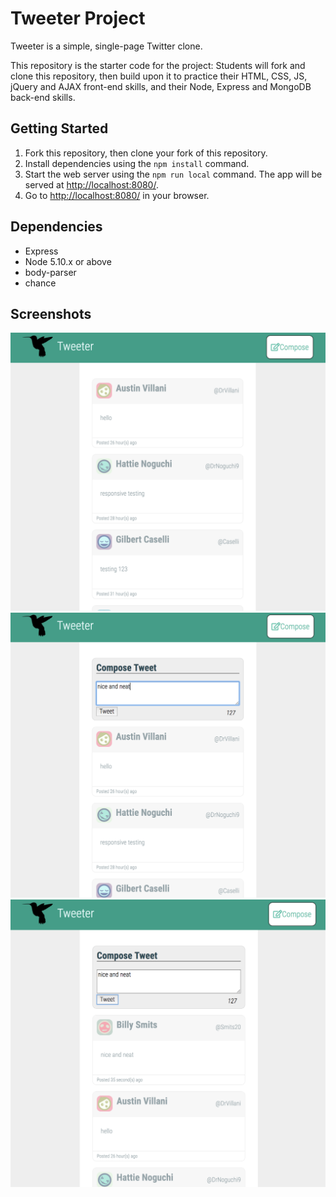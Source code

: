 # Tweeter Project

Tweeter is a simple, single-page Twitter clone.

This repository is the starter code for the project: Students will fork and clone this repository, then build upon it to practice their HTML, CSS, JS, jQuery and AJAX front-end skills, and their Node, Express and MongoDB back-end skills.

## Getting Started

1. Fork this repository, then clone your fork of this repository.
2. Install dependencies using the `npm install` command.
3. Start the web server using the `npm run local` command. The app will be served at <http://localhost:8080/>.
4. Go to <http://localhost:8080/> in your browser.

## Dependencies

- Express
- Node 5.10.x or above
- body-parser
- chance

## Screenshots

!["Screenshot of tweet UI"](https://github.com/uva0311/tweeter/blob/master/docs/UI.png)
!["Screenshot of compose new tweet"](https://github.com/uva0311/tweeter/blob/master/docs/make_tweet.png)
!["Screenshot of post new tweet"](https://github.com/uva0311/tweeter/blob/master/docs/new_tweet.png)


